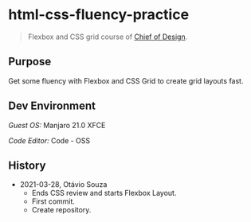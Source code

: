 # html-css-fluency-practice

> Flexbox and CSS grid course of [Chief of Design](https://www.chiefofdesign.com.br/).

## Purpose

Get some fluency with Flexbox and CSS Grid to create grid layouts fast.


## Dev Environment

_Guest OS:_ Manjaro 21.0 XFCE

_Code Editor:_ Code - OSS

## History

- 2021-03-28, Otávio Souza
  - Ends CSS review and starts Flexbox Layout.
  - First commit.
  - Create repository.